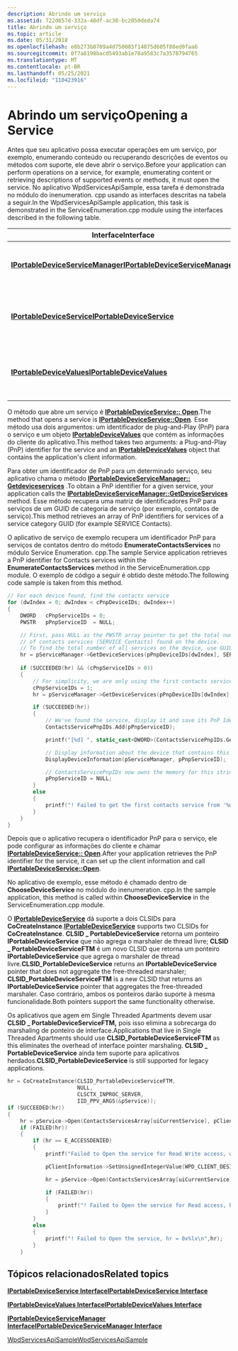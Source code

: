 ```yaml
---
description: Abrindo um serviço
ms.assetid: 722d657d-332a-40df-ac30-bc2050deda74
title: Abrindo um serviço
ms.topic: article
ms.date: 05/31/2018
ms.openlocfilehash: e8b273b8709a4d750085f14075d605f88ed0faa6
ms.sourcegitcommit: 0f7a8198bacd5493ab1e78a9583c7a3578794765
ms.translationtype: MT
ms.contentlocale: pt-BR
ms.lasthandoff: 05/25/2021
ms.locfileid: "110423916"
---
```

# <a name="opening-a-service"></a><span data-ttu-id="9a755-103">Abrindo um serviço</span><span class="sxs-lookup"><span data-stu-id="9a755-103">Opening a Service</span></span>

<span data-ttu-id="9a755-104">Antes que seu aplicativo possa executar operações em um serviço, por exemplo, enumerando conteúdo ou recuperando descrições de eventos ou métodos com suporte, ele deve abrir o serviço.</span><span class="sxs-lookup"><span data-stu-id="9a755-104">Before your application can perform operations on a service, for example, enumerating content or retrieving descriptions of supported events or methods, it must open the service.</span></span> <span data-ttu-id="9a755-105">No aplicativo WpdServicesApiSample, essa tarefa é demonstrada no módulo do inenumeration. cpp usando as interfaces descritas na tabela a seguir.</span><span class="sxs-lookup"><span data-stu-id="9a755-105">In the WpdServicesApiSample application, this task is demonstrated in the ServiceEnumeration.cpp module using the interfaces described in the following table.</span></span>



| <span data-ttu-id="9a755-106">Interface</span><span class="sxs-lookup"><span data-stu-id="9a755-106">Interface</span></span>                                                              | <span data-ttu-id="9a755-107">Descrição</span><span class="sxs-lookup"><span data-stu-id="9a755-107">Description</span></span>                                        |
|------------------------------------------------------------------------|----------------------------------------------------|
| [<span data-ttu-id="9a755-108">**IPortableDeviceServiceManager**</span><span class="sxs-lookup"><span data-stu-id="9a755-108">**IPortableDeviceServiceManager**</span></span>](/windows/desktop/api/PortableDeviceAPI/nn-portabledeviceapi-iportabledeviceservicemanager) | <span data-ttu-id="9a755-109">Usado para enumerar os serviços em um dispositivo.</span><span class="sxs-lookup"><span data-stu-id="9a755-109">Used to enumerate the services on a device.</span></span>        |
| [<span data-ttu-id="9a755-110">**IPortableDeviceService**</span><span class="sxs-lookup"><span data-stu-id="9a755-110">**IPortableDeviceService**</span></span>](/windows/desktop/api/PortableDeviceAPI/nn-portabledeviceapi-iportabledeviceservice)               | <span data-ttu-id="9a755-111">Usado para abrir uma conexão com um serviço de dispositivo.</span><span class="sxs-lookup"><span data-stu-id="9a755-111">Used to open a connection to a device service.</span></span>     |
| [<span data-ttu-id="9a755-112">**IPortableDeviceValues**</span><span class="sxs-lookup"><span data-stu-id="9a755-112">**IPortableDeviceValues**</span></span>](iportabledevicevalues.md)                 | <span data-ttu-id="9a755-113">Usado para manter as informações do cliente do aplicativo.</span><span class="sxs-lookup"><span data-stu-id="9a755-113">Used to hold the application's client information.</span></span> |



 

<span data-ttu-id="9a755-114">O método que abre um serviço é [**IPortableDeviceService:: Open**](/windows/desktop/api/PortableDeviceAPI/nf-portabledeviceapi-iportabledeviceservice-open).</span><span class="sxs-lookup"><span data-stu-id="9a755-114">The method that opens a service is [**IPortableDeviceService::Open**](/windows/desktop/api/PortableDeviceAPI/nf-portabledeviceapi-iportabledeviceservice-open).</span></span> <span data-ttu-id="9a755-115">Esse método usa dois argumentos: um identificador de plug-and-Play (PnP) para o serviço e um objeto [**IPortableDeviceValues**](iportabledevicevalues.md) que contém as informações do cliente do aplicativo.</span><span class="sxs-lookup"><span data-stu-id="9a755-115">This method takes two arguments: a Plug-and-Play (PnP) identifier for the service and an [**IPortableDeviceValues**](iportabledevicevalues.md) object that contains the application's client information.</span></span>

<span data-ttu-id="9a755-116">Para obter um identificador de PnP para um determinado serviço, seu aplicativo chama o método [**IPortableDeviceServiceManager:: Getdeviceservices**](/windows/desktop/api/PortableDeviceAPI/nf-portabledeviceapi-iportabledeviceservicemanager-getdeviceservices) .</span><span class="sxs-lookup"><span data-stu-id="9a755-116">To obtain a PnP identifier for a given service, your application calls the [**IPortableDeviceServiceManager::GetDeviceServices**](/windows/desktop/api/PortableDeviceAPI/nf-portabledeviceapi-iportabledeviceservicemanager-getdeviceservices) method.</span></span> <span data-ttu-id="9a755-117">Esse método recupera uma matriz de identificadores PnP para serviços de um GUID de categoria de serviço (por exemplo, contatos de serviço).</span><span class="sxs-lookup"><span data-stu-id="9a755-117">This method retrieves an array of PnP identifiers for services of a service category GUID (for example SERVICE Contacts).</span></span>

<span data-ttu-id="9a755-118">O aplicativo de serviço de exemplo recupera um identificador PnP para serviços de contatos dentro do método **EnumerateContactsServices** no módulo Service Enumeration. cpp.</span><span class="sxs-lookup"><span data-stu-id="9a755-118">The sample Service application retrieves a PnP identifier for Contacts services within the **EnumerateContactsServices** method in the ServiceEnumeration.cpp module.</span></span> <span data-ttu-id="9a755-119">O exemplo de código a seguir é obtido deste método.</span><span class="sxs-lookup"><span data-stu-id="9a755-119">The following code sample is taken from this method.</span></span>


```C++
// For each device found, find the contacts service
for (dwIndex = 0; dwIndex < cPnpDeviceIDs; dwIndex++)
{
    DWORD   cPnpServiceIDs = 0;
    PWSTR   pPnpServiceID  = NULL;

    // First, pass NULL as the PWSTR array pointer to get the total number
    // of contacts services (SERVICE_Contacts) found on the device.
    // To find the total number of all services on the device, use GUID_DEVINTERFACE_WPD_SERVICE.
    hr = pServiceManager->GetDeviceServices(pPnpDeviceIDs[dwIndex], SERVICE_Contacts, NULL, &cPnpServiceIDs);
    
    if (SUCCEEDED(hr) && (cPnpServiceIDs > 0))
    {                               
        // For simplicity, we are only using the first contacts service on each device
        cPnpServiceIDs = 1;
        hr = pServiceManager->GetDeviceServices(pPnpDeviceIDs[dwIndex], SERVICE_Contacts, &pPnpServiceID, &cPnpServiceIDs);

        if (SUCCEEDED(hr))
        {
            // We've found the service, display it and save its PnP Identifier
            ContactsServicePnpIDs.Add(pPnpServiceID);

            printf("[%d] ", static_cast<DWORD>(ContactsServicePnpIDs.GetCount()-1));

            // Display information about the device that contains this service.
            DisplayDeviceInformation(pServiceManager, pPnpServiceID);

            // ContactsServicePnpIDs now owns the memory for this string
            pPnpServiceID = NULL;
        }
        else
        {
            printf("! Failed to get the first contacts service from '%ws, hr = 0x%lx\n",pPnpDeviceIDs[dwIndex],hr);
        }
    }
}
```



<span data-ttu-id="9a755-120">Depois que o aplicativo recupera o identificador PnP para o serviço, ele pode configurar as informações do cliente e chamar [**IPortableDeviceService:: Open**](/windows/desktop/api/PortableDeviceAPI/nf-portabledeviceapi-iportabledeviceservice-open).</span><span class="sxs-lookup"><span data-stu-id="9a755-120">After your application retrieves the PnP identifier for the service, it can set up the client information and call [**IPortableDeviceService::Open**](/windows/desktop/api/PortableDeviceAPI/nf-portabledeviceapi-iportabledeviceservice-open).</span></span>

<span data-ttu-id="9a755-121">No aplicativo de exemplo, esse método é chamado dentro de **ChooseDeviceService** no módulo do inenumeration. cpp.</span><span class="sxs-lookup"><span data-stu-id="9a755-121">In the sample application, this method is called within **ChooseDeviceService** in the ServiceEnumeration.cpp module.</span></span>

<span data-ttu-id="9a755-122">O [**IPortableDeviceService**](/windows/desktop/api/PortableDeviceAPI/nn-portabledeviceapi-iportabledeviceservice) dá suporte a dois CLSIDs para **CoCreateInstance**.</span><span class="sxs-lookup"><span data-stu-id="9a755-122">[**IPortableDeviceService**](/windows/desktop/api/PortableDeviceAPI/nn-portabledeviceapi-iportabledeviceservice) supports two CLSIDs for **CoCreateInstance**.</span></span> <span data-ttu-id="9a755-123">**CLSID \_ PortableDeviceService** retorna um ponteiro **IPortableDeviceService** que não agrega o marshaler de thread livre; **CLSID \_ PortableDeviceServiceFTM** é um novo CLSID que retorna um ponteiro **IPortableDeviceService** que agrega o marshaler de thread livre.</span><span class="sxs-lookup"><span data-stu-id="9a755-123">**CLSID\_PortableDeviceService** returns an **IPortableDeviceService** pointer that does not aggregate the free-threaded marshaler; **CLSID\_PortableDeviceServiceFTM** is a new CLSID that returns an **IPortableDeviceService** pointer that aggregates the free-threaded marshaler.</span></span> <span data-ttu-id="9a755-124">Caso contrário, ambos os ponteiros darão suporte à mesma funcionalidade.</span><span class="sxs-lookup"><span data-stu-id="9a755-124">Both pointers support the same functionality otherwise.</span></span>

<span data-ttu-id="9a755-125">Os aplicativos que agem em Single Threaded Apartments devem usar **CLSID \_ PortableDeviceServiceFTM,** pois isso elimina a sobrecarga do marshaling de ponteiro de interface.</span><span class="sxs-lookup"><span data-stu-id="9a755-125">Applications that live in Single Threaded Apartments should use **CLSID\_PortableDeviceServiceFTM** as this eliminates the overhead of interface pointer marshaling.</span></span> <span data-ttu-id="9a755-126">**CLSID \_ PortableDeviceService** ainda tem suporte para aplicativos herdados.</span><span class="sxs-lookup"><span data-stu-id="9a755-126">**CLSID\_PortableDeviceService** is still supported for legacy applications.</span></span>


```C++
hr = CoCreateInstance(CLSID_PortableDeviceServiceFTM,
                      NULL,
                      CLSCTX_INPROC_SERVER,
                      IID_PPV_ARGS(&pService));
if (SUCCEEDED(hr))
{
    hr = pService->Open(ContactsServicesArray[uiCurrentService], pClientInformation);
    if (FAILED(hr))
    {
        if (hr == E_ACCESSDENIED)
        {
            printf("Failed to Open the service for Read Write access, will open it for Read-only access instead\n");

            pClientInformation->SetUnsignedIntegerValue(WPD_CLIENT_DESIRED_ACCESS, GENERIC_READ);

            hr = pService->Open(ContactsServicesArray[uiCurrentService], pClientInformation);

            if (FAILED(hr))
            {
                printf("! Failed to Open the service for Read access, hr = 0x%lx\n",hr);
            }
        }
        else
        {
            printf("! Failed to Open the service, hr = 0x%lx\n",hr);
        }
    }
```



## <a name="related-topics"></a><span data-ttu-id="9a755-127">Tópicos relacionados</span><span class="sxs-lookup"><span data-stu-id="9a755-127">Related topics</span></span>

<dl> <dt>

[<span data-ttu-id="9a755-128">**IPortableDeviceService Interface**</span><span class="sxs-lookup"><span data-stu-id="9a755-128">**IPortableDeviceService Interface**</span></span>](/windows/desktop/api/PortableDeviceAPI/nn-portabledeviceapi-iportabledeviceservice)
</dt> <dt>

[<span data-ttu-id="9a755-129">**IPortableDeviceValues Interface**</span><span class="sxs-lookup"><span data-stu-id="9a755-129">**IPortableDeviceValues Interface**</span></span>](iportabledevicevalues.md)
</dt> <dt>

[<span data-ttu-id="9a755-130">**IPortableDeviceServiceManager Interface**</span><span class="sxs-lookup"><span data-stu-id="9a755-130">**IPortableDeviceServiceManager Interface**</span></span>](/windows/desktop/api/PortableDeviceAPI/nn-portabledeviceapi-iportabledeviceservicemanager)
</dt> <dt>

[<span data-ttu-id="9a755-131">WpdServicesApiSample</span><span class="sxs-lookup"><span data-stu-id="9a755-131">WpdServicesApiSample</span></span>](wpdapisample-sample-service-application.md)
</dt> </dl>

 

 



